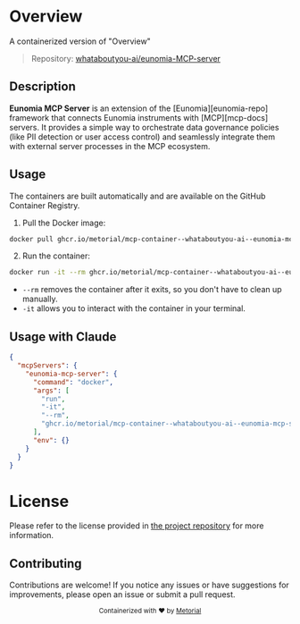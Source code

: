 
# Overview

A containerized version of "Overview"

> Repository: [whataboutyou-ai/eunomia-MCP-server](https://github.com/whataboutyou-ai/eunomia-MCP-server)

## Description

**Eunomia MCP Server** is an extension of the \[Eunomia]\[eunomia-repo] framework that connects Eunomia instruments with \[MCP]\[mcp-docs] servers. It provides a simple way to orchestrate data governance policies (like PII detection or user access control) and seamlessly integrate them with external server processes in the MCP ecosystem.


## Usage

The containers are built automatically and are available on the GitHub Container Registry.

1. Pull the Docker image:

```bash
docker pull ghcr.io/metorial/mcp-container--whataboutyou-ai--eunomia-mcp-server--eunomia-mcp-server
```

2. Run the container:

```bash
docker run -it --rm ghcr.io/metorial/mcp-container--whataboutyou-ai--eunomia-mcp-server--eunomia-mcp-server 
```

- `--rm` removes the container after it exits, so you don't have to clean up manually.
- `-it` allows you to interact with the container in your terminal.



## Usage with Claude

```json
{
  "mcpServers": {
    "eunomia-mcp-server": {
      "command": "docker",
      "args": [
        "run",
        "-it",
        "--rm",
        "ghcr.io/metorial/mcp-container--whataboutyou-ai--eunomia-mcp-server--eunomia-mcp-server"
      ],
      "env": {}
    }
  }
}
```

# License

Please refer to the license provided in [the project repository](https://github.com/whataboutyou-ai/eunomia-MCP-server) for more information.

## Contributing

Contributions are welcome! If you notice any issues or have suggestions for improvements, please open an issue or submit a pull request.

<div align="center">
  <sub>Containerized with ❤️ by <a href="https://metorial.com">Metorial</a></sub>
</div>
  